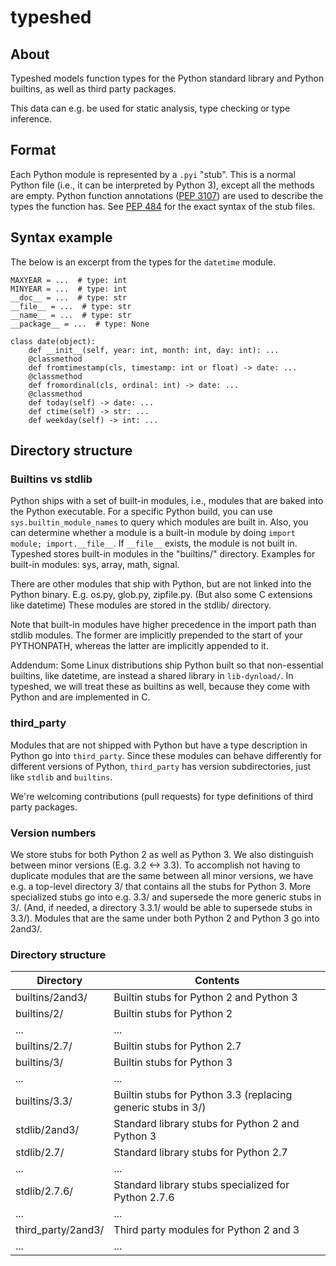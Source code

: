 # typeshed

## About

Typeshed models function types for the Python standard library
and Python builtins, as well as third party packages.

This data can e.g. be used for static analysis, type checking or type inference.

## Format

Each Python module is represented by a `.pyi` "stub". This is a normal Python
file (i.e., it can be interpreted by Python 3), except all the methods are empty.
Python function annotations ([PEP 3107](https://www.python.org/dev/peps/pep-3107/))
are used to describe the types the function has.
See [PEP 484](http://www.python.org/dev/peps/pep-0484/) for the exact syntax
of the stub files.

## Syntax example

The below is an excerpt from the types for the `datetime` module.

```
MAXYEAR = ...  # type: int
MINYEAR = ...  # type: int
__doc__ = ...  # type: str
__file__ = ...  # type: str
__name__ = ...  # type: str
__package__ = ...  # type: None

class date(object):
    def __init__(self, year: int, month: int, day: int): ...
    @classmethod
    def fromtimestamp(cls, timestamp: int or float) -> date: ...
    @classmethod
    def fromordinal(cls, ordinal: int) -> date: ...
    @classmethod
    def today(self) -> date: ...
    def ctime(self) -> str: ...
    def weekday(self) -> int: ...
```

## Directory structure

### Builtins vs stdlib

Python ships with a set of built-in modules, i.e., modules that are baked into
the Python executable. For a specific Python build, you can use
`sys.builtin_module_names` to query which modules are built in. Also, you
can determine whether a module is a built-in module by doing
`import module; import.__file__`. If `__file__` exists, the module is not
built in. Typeshed stores built-in modules in the "builtins/" directory.
Examples for built-in modules: sys, array, math, signal.

There are other modules that ship with Python, but are not linked into the
Python binary. E.g. os.py, glob.py, zipfile.py. (But also some C extensions
like datetime)
These modules are stored in the stdlib/ directory.

Note that built-in modules have higher precedence in the import path than stdlib
modules.  The former are implicitly prepended to the start of your PYTHONPATH,
whereas the latter are implicitly appended to it.

Addendum: Some Linux distributions ship Python built so that non-essential
builtins, like datetime, are instead a shared library in `lib-dynload/`. In
typeshed, we will treat these as builtins as well, because they come with Python
and are implemented in C.

### third_party

Modules that are not shipped with Python but have a type description in Python
go into `third_party`. Since these modules can behave differently for different
versions of Python, `third_party` has version subdirectories, just like
`stdlib` and `builtins`.

We're welcoming contributions (pull requests) for type definitions of
third party packages.

### Version numbers

We store stubs for both Python 2 as well as Python 3. We also distinguish
between minor versions (E.g. 3.2 <-> 3.3). To accomplish not having to duplicate
modules that are the same between all minor versions, we have e.g. a top-level
directory 3/ that contains all the stubs for Python 3. More specialized stubs
go into e.g. 3.3/ and supersede the more generic stubs in 3/. (And, if needed,
a directory 3.3.1/ would be able to supersede stubs in 3.3/).
Modules that are the same under both Python 2 and Python 3 go into 2and3/.

### Directory structure

Directory            | Contents
-------------        | -------------
builtins/2and3/      | Builtin stubs for Python 2 and Python 3
builtins/2/          | Builtin stubs for Python 2
...                  | ...
builtins/2.7/        | Builtin stubs for Python 2.7
builtins/3/          | Builtin stubs for Python 3
...                  | ...
builtins/3.3/        | Builtin stubs for Python 3.3 (replacing generic stubs in 3/)
stdlib/2and3/        | Standard library stubs for Python 2 and Python 3
stdlib/2.7/          | Standard library stubs for Python 2.7
...                  | ...
stdlib/2.7.6/        | Standard library stubs specialized for Python 2.7.6
...                  | ...
third_party/2and3/   | Third party modules for Python 2 and 3
...                  | ...

